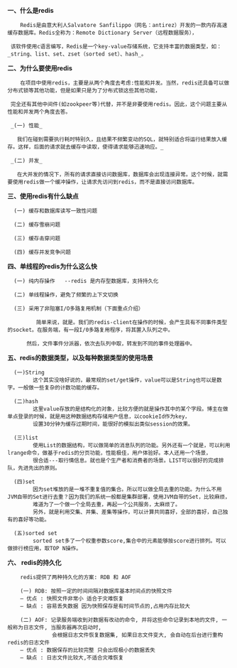 **一、什么是redis**

        Redis是由意大利人Salvatore Sanfilippo（网名：antirez）开发的一款内存高速缓存数据库。Redis全称为：Remote Dictionary Server（远程数据服务），
     
     该软件使用c语言编写，Redis是一个key-value存储系统，它支持丰富的数据类型，如：_string、list、set、zset（sorted set）、hash_。
   
**二、为什么要使用redis**   

        在项目中使用redis，主要是从两个角度去考虑:性能和并发。当然，redis还具备可以做分布式锁等其他功能，但是如果只是为了分布式锁这些其他功能，
     
     完全还有其他中间件(如zookpeer等)代替，并不是非要使用redis。因此，这个问题主要从性能和并发两个角度去答。
 
     _(一) 性能_
   
       我们在碰到需要执行耗时特别久，且结果不频繁变动的SQL，就特别适合将运行结果放入缓存。这样，后面的请求就去缓存中读取，使得请求能够迅速响应。_
      
     _(二) 并发_
   
       在大并发的情况下，所有的请求直接访问数据库，数据库会出现连接异常。这个时候，就需要使用redis做一个缓冲操作，让请求先访问到redis，而不是直接访问数据库。
       
**三、使用redis有什么缺点**       

      (一) 缓存和数据库读写一致性问题
      
      (二) 缓存雪崩问题
      
      (三) 缓存击穿问题
      
      (四) 缓存并发竞争问题
      
**四、单线程的redis为什么这么快**      

      (一) 纯内存操作   --redis 是内存型数据库，支持持久化
      
      (二) 单线程操作，避免了频繁的上下文切换
      
      (三) 采用了非阻塞I/O多路复用机制（下面重点介绍）
      
             简单来说，就是。我们的redis-client在操作的时候，会产生具有不同事件类型的socket。在服务端，有一段I/0多路复用程序，将其置入队列之中。
             
          然后，文件事件分派器，依次去队列中取，转发到不同的事件处理器中。
  
**五、redis的数据类型，以及每种数据类型的使用场景**

      (一)String
            这个其实没啥好说的，最常规的set/get操作，value可以是String也可以是数字。一般做一些复杂的计数功能的缓存。
            
      (二)hash
            这里value存放的是结构化的对象，比较方便的就是操作其中的某个字段。博主在做单点登录的时候，就是用这种数据结构存储用户信息，以cookieId作为key，
            设置30分钟为缓存过期时间，能很好的模拟出类似session的效果。
            
      (三)list
            使用List的数据结构，可以做简单的消息队列的功能。另外还有一个就是，可以利用lrange命令，做基于redis的分页功能，性能极佳，用户体验好。本人还用一个场景，
            很合适---取行情信息。就也是个生产者和消费者的场景。LIST可以很好的完成排队，先进先出的原则。
            
      (四)set
            因为set堆放的是一堆不重复值的集合。所以可以做全局去重的功能。为什么不用JVM自带的Set进行去重？因为我们的系统一般都是集群部署，使用JVM自带的Set，比较麻烦，
            难道为了一个做一个全局去重，再起一个公共服务，太麻烦了。
            另外，就是利用交集、并集、差集等操作，可以计算共同喜好，全部的喜好，自己独有的喜好等功能。
            
      (五)sorted set
            sorted set多了一个权重参数score,集合中的元素能够按score进行排列。可以做排行榜应用，取TOP N操作。      
            
            
**六、 redis的持久化**

        redis提供了两种持久化的方案: RDB 和 AOF
        
        (一) RDB: 按照一定的时间间隔对数据库基本时间点的快照文件 
        — 优点 : 快照文件非常小 适合于灾难恢复 
        — 缺点 : 容易丢失数据 因为快照保存是有时间节点的,占用内存比较大
        
        (二) AOF: 记录服务端收到对数据有改动的命令, 并将这些命令记录到本地的文件, 一般称为日志文件, 当服务器再次启动时, 
                  会根据日志文件恢复数据集, 如果日志文件变大, 会自动在后台进行重构redis的日志文件 
        — 优点 : 数据保存的比较完整 只会出现极小的数据丢失 
        — 缺点 : 日志文件比较大,不适合灾难恢复

